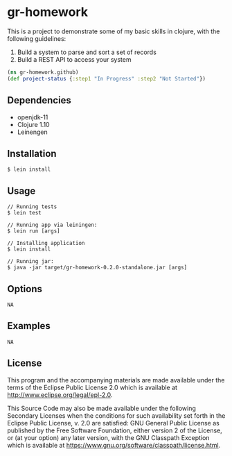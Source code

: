 # gr-homework

This is a project to demonstrate some of my basic skills in clojure, with the following guidelines:

1. Build a system to parse and sort a set of records
2. Build a REST API to access your system

```clojure
(ns gr-homework.github)
(def project-status {:step1 "In Progress" :step2 "Not Started"})
```

## Dependencies

- openjdk-11
- Clojure 1.10
- Leinengen

## Installation
   
    $ lein install
## Usage
   
    // Running tests
    $ lein test

    // Running app via leiningen:
    $ lein run [args]

    // Installing application
    $ lein install

    // Running jar:
    $ java -jar target/gr-homework-0.2.0-standalone.jar [args]
## Options

    NA

## Examples

    NA    


## License


This program and the accompanying materials are made available under the
terms of the Eclipse Public License 2.0 which is available at
http://www.eclipse.org/legal/epl-2.0.

This Source Code may also be made available under the following Secondary
Licenses when the conditions for such availability set forth in the Eclipse
Public License, v. 2.0 are satisfied: GNU General Public License as published by
the Free Software Foundation, either version 2 of the License, or (at your
option) any later version, with the GNU Classpath Exception which is available
at https://www.gnu.org/software/classpath/license.html.
